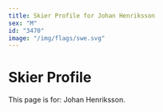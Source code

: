 ```yaml
---
title: Skier Profile for Johan Henriksson
sex: "M"
id: "3470"
image: "/img/flags/swe.svg" 
---
```


# Skier Profile

This page is for: Johan Henriksson.
    
